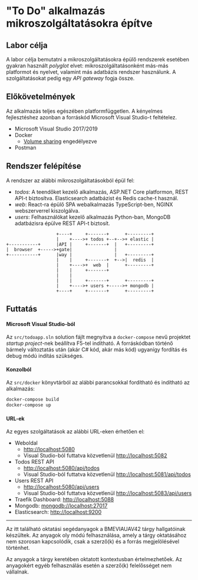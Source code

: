 # "To Do" alkalmazás mikroszolgáltatásokra építve

## Labor célja

A labor célja bemutatni a mikroszolgáltatásokra épülő rendszerek esetében gyakran használt _polyglot_ elvet: mikroszolgáltatásonként más-más platformot és nyelvet, valamint más adatbázis rendszer használunk. A szolgáltatásokat pedig egy _API gateway_ fogja össze.

## Előkövetelmények

Az alkalmazás teljes egészében platformfüggetlen. A kényelmes fejlesztéshez azonban a forráskód Microsoft Visual Studio-t feltételez.

- Microsoft Visual Studio 2017/2019
- Docker
  - [Volume sharing](https://docs.microsoft.com/en-us/visualstudio/containers/troubleshooting-docker-errors?view=vs-2019#volume-sharing-is-not-enabled-enable-volume-sharing-in-the-docker-ce-for-windows-settings--linux-containers-only) engedélyezve
- Postman

## Rendszer felépítése

A rendszer az alábbi mikroszolgáltatásokból épül fel:

- _todos_: A teendőket kezelő alkalmazás, ASP.NET Core platformon, REST API-t biztosítva. Elasticsearch adatbázist és Redis cache-t használ.
- _web_: React-ra épülő SPA webalkalmazás TypeScript-ben, NGINX webszerverrel kiszolgálva.
- _users_: Felhasználókat kezelő alkalmazás Python-ban, MongoDB adatbázisra épülve REST API-t biztosít.

```
                   +----+     +-------+      +---------+
                   |    +---->+ todos +--+-->+ elastic |
+-----------+      |API |     +-------+  |   +---------+
|  browser  +----->+gate|                |
+-----------+      |way |                |   +---------+
                   |    |     +-------+  +-->|  redis  |
                   |    +---->+  web  |      +---------+
                   |    |     +-------+
                   |    |
                   |    |     +-------+      +---------+
                   |    +---->+ users +----->+ mongodb |
                   +----+     +-------+      +---------+

```

## Futtatás

#### Microsoft Visual Studio-ból

Az `src/todoapp.sln` solution fájlt megnyitva a `docker-compose` nevű projektet _startup project_-nek beállítva F5-tel indítható. A forráskódban történő bármely változtatás után (akár C# kód, akár más kód) ugyanígy fordítás és debug módú indítás szükséges.

#### Konzolból

Az `src/docker` könyvtárból az alábbi parancsokkal fordítható és indítható az alkalmazás:

```bash
docker-compose build
docker-compose up
```

#### URL-ek

Az egyes szolgáltatások az alábbi URL-eken érhetően el:

- Weboldal
  - <http://localhost:5080>
  - Visual Studio-ból futtatva közvetlenül <http://localhost:5082>
- Todos REST API
  - <http://localhost:5080/api/todos>
  - Visual Studio-ból futtatva közvetlenül <http://localhost:5081/api/todos>
- Users REST API
  - <http://localhost:5080/api/users>
  - Visual Studio-ból futtatva közvetlenül <http://localhost:5083/api/users>
- Traefik Dashboard: <http://localhost:5088>
- Mongodb: <mongodb://localhost:27017>
- Elasticsearch: <http://localhost:9200>

---

Az itt található oktatási segédanyagok a BMEVIAUAV42 tárgy hallgatóinak készültek. Az anyagok oly módú felhasználása, amely a tárgy oktatásához nem szorosan kapcsolódik, csak a szerző(k) és a forrás megjelölésével történhet.

Az anyagok a tárgy keretében oktatott kontextusban értelmezhetőek. Az anyagokért egyéb felhasználás esetén a szerző(k) felelősséget nem vállalnak.
